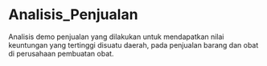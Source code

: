# Analisis_Penjualan
Analisis demo penjualan yang dilakukan untuk mendapatkan nilai keuntungan yang tertinggi disuatu daerah, pada penjualan barang dan obat di perusahaan pembuatan obat.

